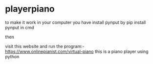 # playerpiano

to make it work in your computer
you have install pynput
by pip install pynput in cmd

then

visit this website and run the program:-https://www.onlinepianist.com/virtual-piano
this is a piano player using python
